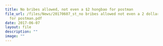 ```yaml
---
title: No bribes allowed, not even a $2 hongbao for postman
file_url: /files/News/20170607_st_no bribes allowed not even a 2 dollar hongbao
  for postman.pdf
date: 2017-06-07
layout: file
description: ""
image: ""
---
```

